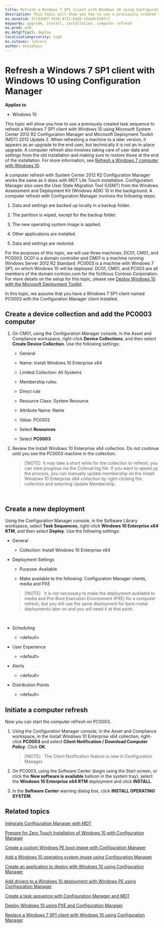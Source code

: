 ```yaml
---
title: Refresh a Windows 7 SP1 client with Windows 10 using Configuration Manager (Windows 10)
description: This topic will show you how to use a previously created task sequence to refresh a Windows 7 SP1 client with Windows 10 using Microsoft System Center 2012 R2 Configuration Manager and Microsoft Deployment Toolkit (MDT) 2013 Update 2.
ms.assetid: 57c81667-1019-4711-b3de-15ae9c5387c7
keywords: upgrade, install, installation, computer refresh
ms.prod: w10
ms.mktglfcycl: deploy
localizationpriority: high
ms.sitesec: library
author: mtniehaus
---
```


# Refresh a Windows 7 SP1 client with Windows 10 using Configuration Manager


**Applies to**

-   Windows 10

This topic will show you how to use a previously created task sequence to refresh a Windows 7 SP1 client with Windows 10 using Microsoft System Center 2012 R2 Configuration Manager and Microsoft Deployment Toolkit (MDT) 2013 Update 2. When refreshing a machine to a later version, it appears as an upgrade to the end user, but technically it is not an in-place upgrade. A computer refresh also involves taking care of user data and settings from the old installation and making sure to restore those at the end of the installation. For more information, see [Refresh a Windows 7 computer with Windows 10](refresh-a-windows-7-computer-with-windows-10.md).

A computer refresh with System Center 2012 R2 Configuration Manager works the same as it does with MDT Lite Touch installation. Configuration Manager also uses the User State Migration Tool (USMT) from the Windows Assessment and Deployment Kit (Windows ADK) 10 in the background. A computer refresh with Configuration Manager involves the following steps:

1.  Data and settings are backed up locally in a backup folder.

2.  The partition is wiped, except for the backup folder.

3.  The new operating system image is applied.

4.  Other applications are installed.

5.  Data and settings are restored.

For the purposes of this topic, we will use three machines: DC01, CM01, and PC0003. DC01 is a domain controller and CM01 is a machine running Windows Server 2012 R2 Standard. PC0003 is a machine with Windows 7 SP1, on which Windows 10 will be deployed. DC01, CM01, and PC003 are all members of the domain contoso.com for the fictitious Contoso Corporation. For more details on the setup for this topic, please see [Deploy Windows 10 with the Microsoft Deployment Toolkit](deploy-windows-10-with-the-microsoft-deployment-toolkit.md).

In this topic, we assume that you have a Windows 7 SP1 client named PC0003 with the Configuration Manager client installed.

## <a href="" id="sec01"></a>Create a device collection and add the PC0003 computer


1.  On CM01, using the Configuration Manager console, in the Asset and Compliance workspace, right-click **Device Collections**, and then select **Create Device Collection**. Use the following settings:

    * General

    * Name: Install Windows 10 Enterprise x64

    * Limited Collection: All Systems

    * Membership rules:

    * Direct rule

    * Resource Class: System Resource

    * Attribute Name: Name

    * Value: PC0003

    * Select **Resources**

    * Select **PC0003**

2.  Review the Install Windows 10 Enterprise x64 collection. Do not continue until you see the PC0003 machine in the collection.

    >[!NOTE] 
    >It may take a short while for the collection to refresh; you can view progress via the Colleval.log file. If you want to speed up the process, you can manually update membership on the Install Windows 10 Enterprise x64 collection by right-clicking the collection and selecting Update Membership.

 

## <a href="" id="sec02"></a>Create a new deployment


Using the Configuration Manager console, in the Software Library workspace, select **Task Sequences**, right-click **Windows 10 Enterprise x64 RTM**, and then select **Deploy**. Use the following settings:

-   General

    -   Collection: Install Windows 10 Enterprise x64

-   Deployment Settings

    -   Purpose: Available

    -   Make available to the following: Configuration Manager clients, media and PXE

    >[!NOTE]  
    >It is not necessary to make the deployment available to media and Pre-Boot Execution Environment (PXE) for a computer refresh, but you will use the same deployment for bare-metal deployments later on and you will need it at that point.

     

-   Scheduling

    -   &lt;default&gt;

-   User Experience

    -   &lt;default&gt;

-   Alerts

    -   &lt;default&gt;

-   Distribution Points

    -   &lt;default&gt;

## <a href="" id="sec03"></a>Initiate a computer refresh


Now you can start the computer refresh on PC0003.

1.  Using the Configuration Manager console, in the Asset and Compliance workspace, in the Install Windows 10 Enterprise x64 collection, right-click **PC0003** and select **Client Notification / Download Computer Policy**. Click **OK**.

    >[!NOTE]  
    >The Client Notification feature is new in Configuration Manager.

2.  On PC0003, using the Software Center (begin using the Start screen, or click the **New software is available** balloon in the system tray), select the **Windows 10 Enterprise x64 RTM** deployment and click **INSTALL**.

3.  In the **Software Center** warning dialog box, click **INSTALL OPERATING SYSTEM**.

## Related topics


[Integrate Configuration Manager with MDT](integrate-configuration-manager-with-mdt.md)

[Prepare for Zero Touch Installation of Windows 10 with Configuration Manager](prepare-for-zero-touch-installation-of-windows-10-with-configuration-manager.md)

[Create a custom Windows PE boot image with Configuration Manager](create-a-custom-windows-pe-boot-image-with-configuration-manager.md)

[Add a Windows 10 operating system image using Configuration Manager](add-a-windows-10-operating-system-image-using-configuration-manager.md)

[Create an application to deploy with Windows 10 using Configuration Manager](create-an-application-to-deploy-with-windows-10-using-configuration-manager.md)

[Add drivers to a Windows 10 deployment with Windows PE using Configuration Manager](add-drivers-to-a-windows-10-deployment-with-windows-pe-using-configuration-manager.md)

[Create a task sequence with Configuration Manager and MDT](create-a-task-sequence-with-configuration-manager-and-mdt.md)

[Deploy Windows 10 using PXE and Configuration Manager](deploy-windows-10-using-pxe-and-configuration-manager.md)

[Replace a Windows 7 SP1 client with Windows 10 using Configuration Manager](replace-a-windows-7-client-with-windows-10-using-configuration-manager.md)

 

 





